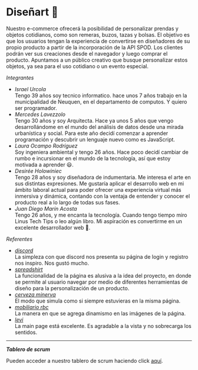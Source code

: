 # Diseñart :shirt:

Nuestro e-commerce ofrecerá la posibilidad de personalizar prendas y objetos cotidianos, como son remeras, buzos, tazas y bolsas. El  objetivo es que los usuarios tengan la experiencia de convertirse en diseñadores de su propio producto a partir de la incorporación de la API SPOD. Los clientes podrán ver sus creaciones desde el navegador y luego comprar el producto. Apuntamos a un público creativo que busque personalizar estos objetos, ya sea para el uso cotidiano o un evento especial.   

*Integrantes*

- *Israel Urcola*  
  Tengo 39 años soy tecnico informatico. hace unos 7 años trabajo en la municipalidad de Neuquen, en el departamento de computos.
  Y quiero  ser programador.
- *Mercedes Lavezzolo*  
  Tengo 30 años y soy Arquitecta. Hace ya unos 5 años que vengo desarrollándome en el mundo del análisis de datos desde una mirada urbanística y social. Para este año decidí comenzar a aprender programación y descubrir un lenguaje nuevo como es JavaScript.
- *Laura Ocampo Rodríguez*  
  Soy ingeniera ambiental y tengo 26 años. Hace poco decidí cambiar de rumbo e incursionar en el mundo de la tecnología, así que estoy motivada a aprender :smiley:.
- *Desirée Holowiniec*  
  Tengo 28 años y soy diseñadora de indumentaria. Me interesa el arte en sus distintas expresiones. Me gustaría aplicar el desarrollo web en mi ámbito laboral actual para poder ofrecer una experiencia virtual más inmersiva y dinámica, contando con la ventaja de entender y conocer el producto real a lo largo de todas sus fases. 
- *Juan Diego Marín Acosta*  
  Tengo 26 años, y me encanta la tecnología. Cuando tengo tiempo miro Linus Tech Tips o leo algún libro. Mi aspiración es convertirme en un excelente desarrollador web :mechanical_arm:.

*Referentes*  
  
- [*discord*](https://discord.com/)   
La simpleza con que discord nos presenta su página de login y registro nos inspiro. Nos gustó mucho.  
- [*spreadshirt*](https://www.spreadshirt.es/)  
La funcionalidad de la página es alusiva a la idea del proyecto, en donde se permite al usuario navegar por medio de diferentes herramientas de diseño para la personalización de un producto.   
- [*cerveza minerva*](https://www.cervezaminerva.mx/menu/cerveza-linea-maestra)  
 El modo que simula como si siempre estuvieras en la misma página.  
- [*mobiliario rbc*](https://rbcmobilier.com/la-selection/)  
La manera en que se agrega dinamismo en las imágenes de la página. 
- [*levi*](https://www.levi.com.co/)  
La main page está excelente. Es agradable a la vista y no sobrecarga los sentidos.

---

***Tablero de scrum***<br>

Pueden acceder a nuestro tablero de scrum haciendo click [aquí](https://trello.com/b/PRJst38Q/tablero-scrum).
